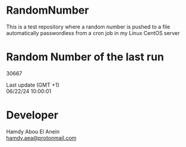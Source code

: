 # RandomNumber    
This is a test repository where a random number is pushed to a file automatically passwordless from a cron job in my Linux CentOS server    
# Random Number of the last run   
30667
      
Last update (GMT +1)    
06/22/24 10:00:01
# Developer    
Hamdy Abou El Anein   
hamdy.aea@protonmail.com
